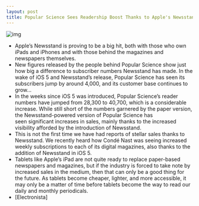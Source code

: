 ```yaml
---
layout: post
title: Popular Science Sees Readership Boost Thanks to Apple's Newsstand
---
```

![img](http://media.idownloadblog.com/wp-content/uploads/2011/10/newsstand-ios5.jpeg)
* Apple’s Newsstand is proving to be a big hit, both with those who own iPads and iPhones and with those behind the magazines and newspapers themselves.
* New figures released by the people behind Popular Science show just how big a difference to subscriber numbers Newsstand has made. In the wake of iOS 5 and Newsstand’s release, Popular Science has seen its subscribers jump by around 4,000, and its customer base continues to grow…
* In the weeks since iOS 5 was introduced, Popular Science’s reader numbers have jumped from 28,300 to 40,700, which is a considerable increase. While still short of the numbers garnered by the paper version, the Newsstand-powered version of Popular Science has seen significant increases in sales, mainly thanks to the increased visibility afforded by the introduction of Newsstand.
* This is not the first time we have had reports of stellar sales thanks to Newsstand. We recently heard how Condé Nast was seeing increased weekly subscriptions to each of its digital magazines, also thanks to the addition of Newsstand in iOS 5.
* Tablets like Apple’s iPad are not quite ready to replace paper-based newspapers and magazines, but if the industry is forced to take note by increased sales in the medium, then that can only be a good thing for the future. As tablets become cheaper, lighter, and more accessible, it may only be a matter of time before tablets become the way to read our daily and monthly periodicals.
* [Electronista]

